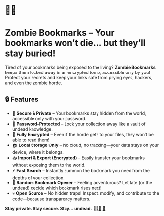# 🧟‍♂️ 
# Zombie Bookmarks – Your bookmarks won’t die... but they’ll stay buried!

Tired of your bookmarks being exposed to the living? **Zombie Bookmarks** keeps them locked away in an encrypted tomb, accessible only by you! Protect your secrets and keep your links safe from prying eyes, hackers, and even the zombie horde.  

## 🔒 Features  
- 🧟 **Secure & Private** – Your bookmarks stay hidden from the world, accessible only with your password.  
- 🔑 **Password-Protected** – Lock your collection away like a vault of undead knowledge.  
- 🧠 **Fully Encrypted** – Even if the horde gets to your files, they won’t be able to read them!  
- 🏠 **Local Storage Only** – No cloud, no tracking—your data stays on your device, where it belongs.  
- 📥 **Import & Export (Encrypted)** – Easily transfer your bookmarks without exposing them to the world.  
- ⚡ **Fast Search** – Instantly summon the bookmark you need from the depths of your collection.  
- 🎲 **Random Bookmark Opener** – Feeling adventurous? Let fate (or the undead) decide which bookmark rises next!  
- 💀 **Open Source** – No hidden traps! Inspect, modify, and contribute to the code—because transparency matters.  

**Stay private. Stay secure. Stay... undead.** 🧟‍♂️[🔗](https://github.com/ciutadellla/zombie-bookmarks)
[🔗](https://addons.mozilla.org/en-US/firefox/addon/zombie-bookmarks/)
